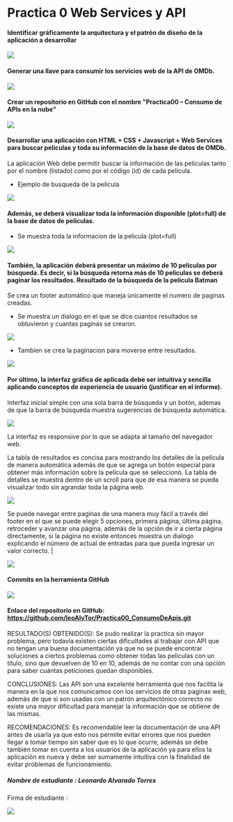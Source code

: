 # Practica 0 Web Services y API

#### Identificar gráficamente la arquitectura y el patrón de diseño de la aplicación a desarrollar
![](imgs/image--002.jpg)

#### Generar una llave para consumir los servicios web de la API de OMDb.
![](imgs/image--003.png)

#### Crear un repositorio en GitHub con el nombre "Practica00 – Consumo de APIs en la nube"
![](imgs/image--005.png)

#### Desarrollar una aplicación con HTML + CSS + Javascript + Web Services para buscar películas y toda su información de la base de datos de OMDb.

La aplicación Web debe permitir buscar la información de las películas tanto por el nombre (listado) como por el código (id) de cada película.
* Ejemplo de busqueda de la pelicula

![](imgs/image--006.jpg)

#### Además, se deberá visualizar toda la información disponible (plot=full) de la base de datos de películas.
* Se muestra toda la informacion de la pelicula (plot=full)

![](imgs/image--008.jpg)


#### También, la aplicación deberá presentar un máximo de 10 películas por búsqueda. Es decir, si la búsqueda retorna más de 10 películas se deberá paginar los resultados. Resultado de la búsqueda de la película Batman 
Se crea un footer automático que maneja únicamente el numero de paginas creadas. 

* Se muestra un dialogo en el que se dice cuantos resultados se obtuvieron y cuantas paginas se crearon.

![](imgs/image--009.png)
* Tambien se crea la paginacion para moverse entre resultados.

![](imgs/image--010.png)

#### Por último, la interfaz gráfica de aplicada debe ser intuitiva y sencilla aplicando conceptos de experiencia de usuario (justificar en el informe).
Interfaz inicial simple con una sola barra de búsqueda y un botón, ademas de que la barra de búsqueda muestra sugerencias de búsqueda automática.

![](imgs/image--012.png)

La interfaz es responsive por lo que se adapta al tamaño del navegador web. 

La tabla de resultados es concisa para mostrando los detalles de la película de manera automática además de que se agrega un botón especial para obtener más información sobre la película que se seleccionó.
La tabla de detalles se muestra dentro de un scroll para que de esa manera se pueda visualizar todo sin agrandar toda la página web. 

![](imgs/image--013.png)

Se puede navegar entre paginas de una manera muy fácil a través del footer en el que se puede elegir 5 opciones, primera página, última página, retroceder y avanzar una página, además de la opción de ir a cierta página directamente, si la página no existe entonces muestra un dialogo explicando el número de actual de entradas para que pueda ingresar un valor correcto. |

![](imgs/image--010.png)

#### Commits en la herramienta GitHub

![](imgs/image--015.png)

#### Enlace del repositorio en GitHub: https://github.com/leoAlvTor/Practica00_ConsumoDeApis.git

RESULTADO(S) OBTENIDO(S): Se pudo realizar la practica sin mayor problema, pero todavía existen ciertas dificultades al trabajar con API que no tengan una buena documentación ya que no se puede encontrar soluciones a ciertos problemas como obtener todas las películas con un título, sino que devuelven de 10 en 10, además de no contar con una opción para saber cuántas peticiones quedan disponibles.

CONCLUSIONES: Las API son una excelente herramienta que nos facilita la manera en la que nos comunicamos con los servicios de otras paginas web, además de que si son usadas con un patrón arquitectónico correcto no existe una mayor dificultad para manejar la información que se obtiene de las mismas.

RECOMENDACIONES: Es recomendable leer la documentación de una API antes de usarla ya que esto nos permite evitar errores que nos pueden llegar a tomar tiempo sin saber que es lo que ocurre, además se debe también tomar en cuenta a los usuarios de la aplicación ya para ellos la aplicación es nueva y debe ser sumamente intuitiva con la finalidad de evitar problemas de funcionamiento. 

##### Nombre de estudiante : Leonardo Alvarado Torres

Firma de estudiante :
 
 ![](imgs/image--017.png)
